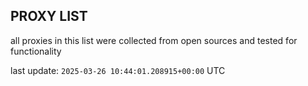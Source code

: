 ## PROXY LIST

all proxies in this list were collected from open sources and tested for functionality

last update: `2025-03-26 10:44:01.208915+00:00` UTC